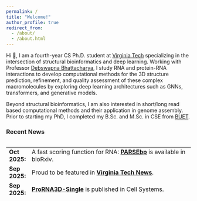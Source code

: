 ```yaml
---
permalink: /
title: "Welcome!"
author_profile: true
redirect_from: 
  - /about/
  - /about.html
---
```


Hi 👋, I am a fourth-year CS Ph.D. student at [Virginia Tech](https://www.vt.edu) specializing in the intersection of structural bioinformatics and deep learning. Working with Professor [Debswapna Bhattacharya](https://people.cs.vt.edu/dbhattacharya/), I study RNA and protein-RNA interactions to develop computational methods for the 3D structure prediction, refinement, and quality assessment of these complex macromolecules by exploring deep learning architectures such as GNNs, transformers, and generative models. 

Beyond structural bioinformatics, I am also interested in short/long read based computational methods and their application in genome assembly. Prior to starting my PhD, I completed my B.Sc. and M.Sc. in CSE from [BUET](https://www.buet.ac.bd/web/#/).

 
### **Recent News**

<style>
table, tr, td {
    border: none;
}
</style>
<div style="height:160px;overflow:auto;border:0px;border-collapse: collapse;" >
<table  border="none" style="border:0px;border-collapse: collapse;" rules="none" >
	<colgroup>
       <col span="1" style="width: 12%;">
       <col span="1" style="width: 88%;">
	</colgroup>


<tr>
	<td> <b> Oct 2025: </b> </td> 
	<td> A fast scoring function for RNA: <b><a href="https://github.com/Bhattacharya-Lab/PARSEbp">PARSEbp</a></b> is available in bioRxiv.</td>
	
</tr>

<tr>
	<td> <b> Sep 2025: </b> </td> 
	<td> Proud to be featured in <b><a href="https://news.vt.edu/articles/2025/09/eng-cs-groundbreaking-AI-aims-to-speed-lifesaving-therapies.html">Virginia Tech News</a></b>.</td>
	
</tr>

<tr>
	<td> <b> Sep 2025: </b> </td> 
	<td> <b><a href="https://doi.org/10.1016/j.cels.2025.101400">ProRNA3D-Single</a></b> is published in Cell Systems.</td>
	
</tr>

<tr>
	<td> <b> Sep 2025: </b> </td> 
	<td> Sub-reviewer at <b><a href="https://biod.whu.edu.cn/bibm2025/">IEE BIBM 2024</a></b>.</td>
	
</tr>

<tr>
	<td> <b> May 2025: </b> </td> 
	<td> Attended <b><a href="https://www.iscb.org/glbio2025/home">GLBIO 2025</a></b> to present lociPARSE as full-length talk.</td>
	
</tr>

<tr>
	<td> <b> Jan 2025: </b> </td> 
	<td> Our recent RNA 3D structure generation method: "<b>RNAbpFlow</b>" is available in <a href="https://www.biorxiv.org/content/10.1101/2025.01.24.634669v1">bioRxiv</a>!</td>
	
</tr>

<tr>
	<td> <b> Jan 2025: </b> </td> 
	<td> Sub-reviewer at <b><a href="https://www.iscb.org/ismbeccb2025/home">ISMB/ECCB 2025</a></b>.</td>
	
</tr>

<tr>
	<td> <b> Dec 2024: </b> </td> 
	<td> Secured 11th position in recent competitive <b><a href="https://predictioncenter.org/casp16/index.cgi">CASP16</a></b>, hard done by stereo checks..</td>
	
</tr>

<tr>
	<td> <b> Nov 2024: </b> </td> 
	<td> lociPARSE is now published in JCIM! Available <b><a href="https://pubs.acs.org/doi/10.1021/acs.jcim.4c01621?fig=fig1&ref=pdf">here</a></b>.</td>
	
</tr>

<tr>
	<td> <b> Oct 2024: </b> </td> 
	<td> Reviewer at <b><a href="https://ieeexplore.ieee.org/xpl/RecentIssue.jsp?punumber=8857">IEEE/ACM Transactions on Computational Biology and Bioinformatics</a></b>.</td>
	
</tr>

<tr>
	<td> <b> Sep 2024: </b> </td> 
	<td> Sub-reviewer at <b><a href="https://wi-lab.com/cyberchair/2024/bibm24/index.php">IEE BIBM 2024</a></b>.</td>
	
</tr>

<tr>
	<td> <b> July 2024: </b> </td> 
	<td> Presented our work lociPARSE as a poster with a flash talk in the iRNA track at <b><a href="https://www.iscb.org/ismb2024/programme-schedule/posters">ISMB 2024</a></b>.</td>
	
</tr>

<tr>
	<td> <b> July 2024: </b> </td> 
	<td> Sub-reviewer at <b><a href="https://wi-lab.com/cyberchair/2024/bibm24/index.php">IEE BIBM 2024</a></b>.</td>
	
</tr>

<tr>
	<td> <b> July 2024: </b> </td> 
	<td> Published my first paper as a PhD student! Title: "The landscape of RNA 3D structure modeling with transformer networks”. Available <b><a href="https://doi.org/10.1093/biomethods/bpae047">here</a></b>. </td>
	
</tr>

<tr>
	<td> <b> June 2024: </b> </td> 
	<td> Sub-reviewer at <b><a href="https://biokdd.org/biokdd24/">BIOKDD 2024</a></b>.</td>
	
</tr>

<tr>
	<td> <b> Jan 2024: </b> </td> 
	<td> Our paper titled: "EquiPNAS: improved protein-nucleic acid binding site prediction using protein-language-model-informed equivariant deep graph neural networks" is accepted in <b><a href="https://doi.org/10.1093/nar/gkae039">NAR</a></b>. </td>
	
</tr>

<tr>
	<td> <b> Nov 2023: </b> </td> 
	<td> Our recent paper titled: "lociPARSE: a locality-aware invariant point attention model for scoring RNA 3D structures" is available in <a href="https://www.biorxiv.org/content/10.1101/2023.11.04.565599v1">bioRxiv</a>.</td>

</tr>
 
 <tr>
	 <td> <b> Aug 2022: </b> </td>
	 <td> Excited to join <a href="https://people.cs.vt.edu/dbhattacharya/">Bhattacharya Lab</a> to start my PhD journey!</td>
  
</tr>

</table>
